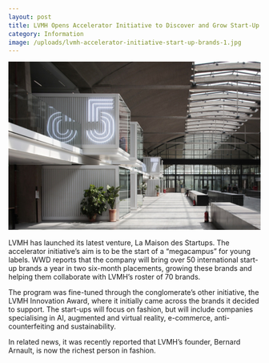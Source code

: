 ```yaml
---
layout: post
title: LVMH Opens Accelerator Initiative to Discover and Grow Start-Up Brands
category: Information
image: /uploads/lvmh-accelerator-initiative-start-up-brands-1.jpg
---
```


![](/uploads/lvmh-accelerator-initiative-start-up-brands-1-1.jpg)

LVMH has launched its latest venture, La Maison des Startups. The accelerator initiative’s aim is to be the start of a “megacampus” for young labels. WWD reports that the company will bring over 50 international start-up brands a year in two six-month placements, growing these brands and helping them collaborate with LVMH’s roster of 70 brands.

The program was fine-tuned through the conglomerate’s other initiative, the LVMH Innovation Award, where it initially came across the brands it decided to support. The start-ups will focus on fashion, but will include companies specialising in AI, augmented and virtual reality, e-commerce, anti-counterfeiting and sustainability.

In related news, it was recently reported that LVMH’s founder, Bernard Arnault, is now the richest person in fashion.